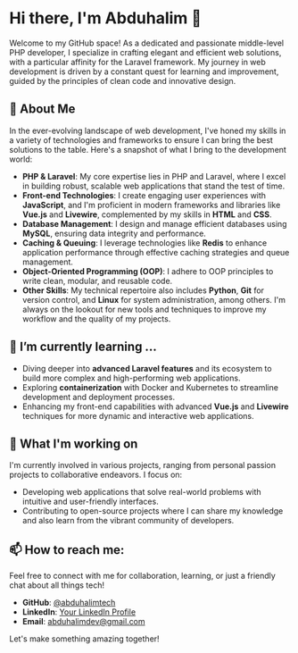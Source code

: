 # Hi there, I'm Abduhalim 👋

Welcome to my GitHub space! As a dedicated and passionate middle-level PHP developer, I specialize in crafting elegant and efficient web solutions, with a particular affinity for the Laravel framework. My journey in web development is driven by a constant quest for learning and improvement, guided by the principles of clean code and innovative design.

## 🚀 About Me

In the ever-evolving landscape of web development, I've honed my skills in a variety of technologies and frameworks to ensure I can bring the best solutions to the table. Here's a snapshot of what I bring to the development world:

- **PHP & Laravel**: My core expertise lies in PHP and Laravel, where I excel in building robust, scalable web applications that stand the test of time.
- **Front-end Technologies**: I create engaging user experiences with **JavaScript**, and I'm proficient in modern frameworks and libraries like **Vue.js** and **Livewire**, complemented by my skills in **HTML** and **CSS**.
- **Database Management**: I design and manage efficient databases using **MySQL**, ensuring data integrity and performance.
- **Caching & Queuing**: I leverage technologies like **Redis** to enhance application performance through effective caching strategies and queue management.
- **Object-Oriented Programming (OOP)**: I adhere to OOP principles to write clean, modular, and reusable code.
- **Other Skills**: My technical repertoire also includes **Python**, **Git** for version control, and **Linux** for system administration, among others. I'm always on the lookout for new tools and techniques to improve my workflow and the quality of my projects.

## 🌱 I’m currently learning ...

- Diving deeper into **advanced Laravel features** and its ecosystem to build more complex and high-performing web applications.
- Exploring **containerization** with Docker and Kubernetes to streamline development and deployment processes.
- Enhancing my front-end capabilities with advanced **Vue.js** and **Livewire** techniques for more dynamic and interactive web applications.

## 💼 What I'm working on

I'm currently involved in various projects, ranging from personal passion projects to collaborative endeavors. I focus on:

- Developing web applications that solve real-world problems with intuitive and user-friendly interfaces.
- Contributing to open-source projects where I can share my knowledge and also learn from the vibrant community of developers.

## 📫 How to reach me:

Feel free to connect with me for collaboration, learning, or just a friendly chat about all things tech!

- **GitHub**: [@abduhalimtech](https://github.com/abduhalimtech)
- **LinkedIn**: [Your LinkedIn Profile](https://linkedin.com/in/abduhalimdev)
- **Email**: [abduhalimdev@gmail.com](mailto:abduhalimdev@gmail.com)

Let's make something amazing together!
